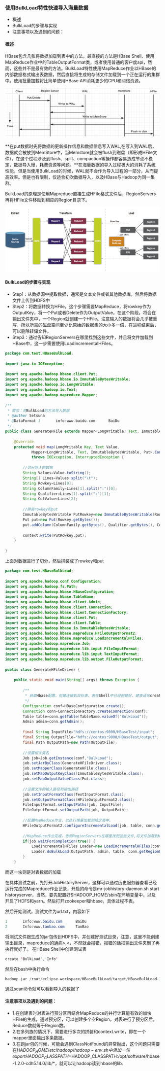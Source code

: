 ### 使用BulkLoad特性快速导入海量数据
- 概述
- BulkLoad的步骤与实现
- 注意事项以及遇到的问题：

#### 概述
HBase包含几张将数据加载到表中的方法，最直接的方法是HBase Shell、使用MapReduce作业中的TableOutputFormat类，或者使用普通的客户度api，然而，这些并不是最有效的方法。BulkLoad特性使用MapReduce作业以HBase的内部数据格式输出表数据，然后直接将生成的存储文件加载到一个正在运行的集群中。使用批量加载将比简单使用HBase API消耗更少的CPU和网络资源。

![](HBaseWritePath.png)

**在put数据时先将数据的更新操作信息和数据信息写入WAL,在写入到WAL后，数据就会被放到MemStore中，当Memstore就会被flush到磁盘（即形成HFile文件），在这个过程涉及到flush、split、compaction等操作都容易造成节点不稳定，数据导入慢，耗费资源等问题。**在海量数据的导入过程极大的消耗了系统性能，但是当使用BulkLoad的时候，WAL就不会作为导入过程的一部分，从而提高效率。但是也有限制，仅适合初次数据导入，以及HBase与Hadoop为同一集群。

BulkLoad的原理是使用Mapreduce直接生成HFile格式文件后，RegionServers再将HFile文件移动到相应的Region目录下。

![](BulkLoad.png)

#### BulkLoad的步骤与实现
- Step1：从数据源中提取数据，通常是文本文件或者其他数据库，然后将数据文件上传到HDFS中
- Step2：将数据转换为HFile，这个步骤需要MapReduce，将rowkey作为OutputKey，将一个Put或者Delete作为OutputValue，在这个阶段，将会在输出文件夹中，一个Region就创建一个HFile。注意输入的数据将会几乎被重写，所以所需的磁盘空间至少比原始的数据集的大小多一倍，在进程结束后，可以删除转储文件。
- Step3：通过告知RegionServers在哪里找到这些文件，并且将文件加载到HBase中，这一步需要使用LoadIncrementalHFiles。

```java
package com.test.HBaseBulkLoad;

import java.io.IOException;

import org.apache.hadoop.hbase.client.Put;
import org.apache.hadoop.hbase.io.ImmutableBytesWritable;
import org.apache.hadoop.io.LongWritable;
import org.apache.hadoop.io.Text;
import org.apache.hadoop.mapreduce.Mapper;

/**
 * 需求：用BulkLoad的方法导入数据
 * @author Setsuna
 * @DataFormat 1       info:www.baidu.com      BaiDu
 */
public class GenerateHFile extends Mapper<LongWritable, Text, ImmutableBytesWritable, Put>{

    @Override
    protected void map(LongWritable Key, Text Value,
            Mapper<LongWritable, Text, ImmutableBytesWritable, Put>.Context context)
            throws IOException, InterruptedException {

        //切分导入的数据
        String Values=Value.toString();
        String[] Lines=Values.split("\t");
        String Rowkey=Lines[0];
        String ColumnFamily=Lines[1].split(":")[0];
        String Qualifier=Lines[1].split(":")[1];
        String ColValue=Lines[2];

        //拼装rowkey和put
        ImmutableBytesWritable PutRowkey=new ImmutableBytesWritable(Rowkey.getBytes());
        Put put=new Put(Rowkey.getBytes());
        put.addColumn(ColumnFamily.getBytes(), Qualifier.getBytes(), ColValue.getBytes());

        context.write(PutRowkey,put);
    }

}
```

上面对数据进行了切分，然后拼装成了rowkey和put

```java
package com.test.HBaseBulkLoad;

import org.apache.hadoop.conf.Configuration;
import org.apache.hadoop.fs.Path;
import org.apache.hadoop.hbase.HBaseConfiguration;
import org.apache.hadoop.hbase.TableName;
import org.apache.hadoop.hbase.client.Admin;
import org.apache.hadoop.hbase.client.Connection;
import org.apache.hadoop.hbase.client.ConnectionFactory;
import org.apache.hadoop.hbase.client.Put;
import org.apache.hadoop.hbase.client.Table;
import org.apache.hadoop.hbase.io.ImmutableBytesWritable;
import org.apache.hadoop.hbase.mapreduce.HFileOutputFormat2;
import org.apache.hadoop.hbase.mapreduce.LoadIncrementalHFiles;
import org.apache.hadoop.mapreduce.Job;
import org.apache.hadoop.mapreduce.lib.input.FileInputFormat;
import org.apache.hadoop.mapreduce.lib.input.TextInputFormat;
import org.apache.hadoop.mapreduce.lib.output.FileOutputFormat;

public class GenerateHFileDriver {

    public static void main(String[] args) throws Exception {

        /**
         * 获取Hbase配置，创建连接到目标表，表在Shell中已经创建好，建表语句create 'BulkLoad','Info'，这里注意HBase对大小写很敏感
         */
        Configuration conf=HBaseConfiguration.create();
        Connection conn=ConnectionFactory.createConnection(conf);
        Table table=conn.getTable(TableName.valueOf("BulkLoad"));
        Admin admin=conn.getAdmin();

        final String InputFile="hdfs://centos:9000/HBaseTest/input";
        final String OutputFile="hdfs://centos:9000/HBaseTest/output";
        final Path OutputPath=new Path(OutputFile);

        //设置相关类名
        Job job=Job.getInstance(conf,"BulkLoad");
        job.setJarByClass(GenerateHFileDriver.class);
        job.setMapperClass(GenerateHFile.class);
        job.setMapOutputKeyClass(ImmutableBytesWritable.class);
        job.setMapOutputValueClass(Put.class);

        //设置文件的输入路径和输出路径
        job.setInputFormatClass(TextInputFormat.class);
        job.setOutputFormatClass(HFileOutputFormat2.class);
        FileInputFormat.setInputPaths(job, InputFile);
        FileOutputFormat.setOutputPath(job, OutputPath);

        //配置MapReduce作业，以执行增量加载到给定表中。
        HFileOutputFormat2.configureIncrementalLoad(job, table, conn.getRegionLocator(TableName.valueOf("BulkLoad")));

        //MapReduce作业完成，告知RegionServers在哪里找到这些文件,将文件加载到HBase中
        if(job.waitForCompletion(true)) {
            LoadIncrementalHFiles Loader=new LoadIncrementalHFiles(conf);
            Loader.doBulkLoad(OutputPath, admin, table, conn.getRegionLocator(TableName.valueOf("BulkLoad")));
        }
    }
```
而这一块则是对表数据的加载

在具体测试之前，先打开JobHistoryServer，这样可以通过历史服务器查看已经运行完成的Mapreduce作业记录，开启的命令是mr-jobhistory-daemon.sh start historyserver，当然，要先配置好$HADOOP_HOME/sbin在环境变量中，以及开启了HDFS和yarn。然后打开zookeeper和hbase，具体过程不表。

然后开始测试，测试文件为url.txt，内容如下

```java
1       Info:www.baidu.com      BaiDu
2       Info:www.taobao.com     TaoBao
```
将测试文件跟生成的jar包传到HDFS中，并创建好测试目录，注意，这里不能创建输出目录，mapreduce的通病>,<，不然就会报错，报错的话把输出文件夹删了再执行就好了。
在HBase Shell中创建测试表

```java
create 'BulkLoad','Info'
```
然后在bash中执行命令

```java
hadoop jar /root/eclipse-workspace/HBaseBulkLoad/target/HBaseBulkLoad-1.0.jar com.test.HBaseBulkLoad.GenerateHFileDriver
```

通过scan命令就可以看到导入的数据了

#### 注意事项以及遇到的问题：
- 1.在创建表时对表进行预分区再结合MapReduce的并行计算能有效的加快HFile的生成，通过预分区，可以创建多个空Region，对表进行了预分区后，Reduce数就等于Region数。
- 2.在多列族的情况下，需要进行多次的拼装和context.write，即在一个mapper里面输出多条数据。
- 3.在跑jar包的时候，可能会遇到ClassNotFound的异常抛出，这个问题只需要在$HADOOP_HOME/etc/hadoop/hadoop-env.sh中添加一句export HADOOP_CLASSPATH=$HADOOP_CLASSPATH:/opt/software/hbase-1.2.0-cdh5.14.0/lib/*，就可以让hadoop读到hbase的lib.

